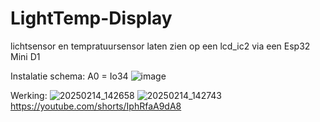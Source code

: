 # LightTemp-Display
lichtsensor en tempratuursensor laten zien op een lcd_ic2 via een Esp32 Mini D1

Instalatie schema:
A0 = Io34
![image](https://github.com/user-attachments/assets/e769b742-dc7d-474e-9a22-8c20c3dfc129)


Werking: 
![20250214_142658](https://github.com/user-attachments/assets/ceff0169-cdc6-4fe4-b31a-c547566fb0e2)
![20250214_142743](https://github.com/user-attachments/assets/32ab1dae-03ed-407e-935f-477dbc023da0)
https://youtube.com/shorts/IphRfaA9dA8

